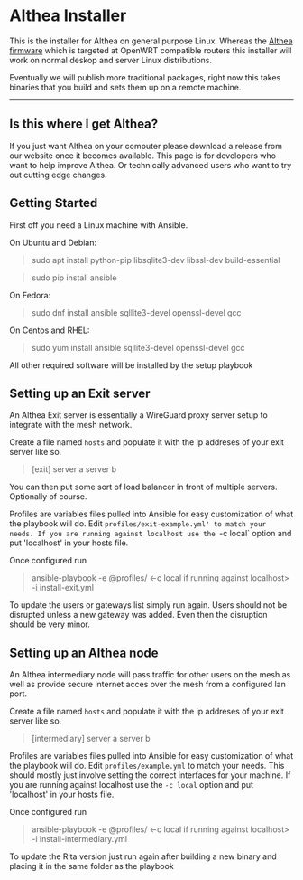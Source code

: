 # Althea Installer

This is the installer for Althea on general purpose Linux. Whereas the [Althea
firmware](https://github.com/althea-mesh/althea-firmware) which is targeted at
OpenWRT compatible routers this installer will work on normal deskop and server
Linux distributions.

Eventually we will publish more traditional packages, right now this takes binaries
that you build and sets them up on a remote machine. 

----------------

Is this where I get Althea?
------------------------------------------

If you just want Althea on your computer please download a release from
our website once it becomes available. This page is for developers who want
to help improve Althea. Or technically advanced users who want to try out cutting
edge changes.

Getting Started
--------------------

First off you need a Linux machine with Ansible.

On Ubuntu and Debian:
> sudo apt install python-pip libsqlite3-dev libssl-dev build-essential

> sudo pip install ansible

On Fedora:
> sudo dnf install ansible sqllite3-devel openssl-devel gcc

On Centos and RHEL:
> sudo yum install ansible sqllite3-devel openssl-devel gcc

All other required software will be installed by the setup playbook

Setting up an Exit server
-------------------------

An Althea Exit server is essentially a WireGuard proxy server setup to integrate
with the mesh network.

Create a file named `hosts` and populate it with the ip addreses
of your exit server like so.

>[exit]
>server a
>server b

You can then put some sort of load balancer in front of multiple servers. Optionally
of course.

Profiles are variables files pulled into Ansible for easy customization of what
the playbook will do. Edit `profiles/exit-example.yml' to match your needs. If you are
running against localhost use the `-c local` option and put 'localhost' in your
hosts file.

Once configured run

> ansible-playbook -e @profiles/<your profile name or exit-example.yml> <-c local if running against localhost> -i <your hosts file or ci-hosts> install-exit.yml

To update the users or gateways list simply run again. Users should not be disrupted
unless a new gateway was added. Even then the disruption should be very minor.

Setting up an Althea node
-------------------------

An Althea intermediary node will pass traffic for other users on the mesh 
as well as provide secure internet acces over the mesh from a configured lan
port. 

Create a file named `hosts` and populate it with the ip addreses
of your exit server like so.

>[intermediary]
>server a
>server b

Profiles are variables files pulled into Ansible for easy customization of what
the playbook will do. Edit `profiles/example.yml` to match your needs. This should
mostly just involve setting the correct interfaces for your machine. If you are
running against localhost use the `-c local` option and put 'localhost' in your
hosts file.

Once configured run

> ansible-playbook -e @profiles/<your profile name or example.yml> <-c local if running against localhost> -i <your hosts file or ci-hosts>  install-intermediary.yml

To update the Rita version just run again after building a new binary and placing
it in the same folder as the playbook



